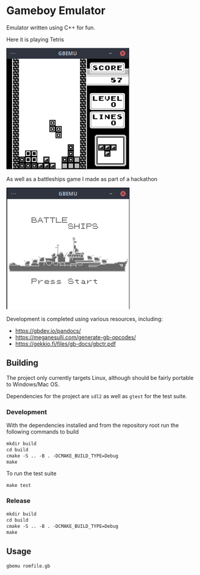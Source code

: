 # Gameboy Emulator

Emulator written using C++ for fun.

Here it is playing Tetris

![](assets/tetris.png)

As well as a battleships game I made as part of a hackathon

![](assets/battleships.png)

Development is completed using various resources, including:
- https://gbdev.io/pandocs/
- https://meganesulli.com/generate-gb-opcodes/
- https://gekkio.fi/files/gb-docs/gbctr.pdf

## Building

The project only currently targets Linux, although should be fairly portable to Windows/Mac OS.

Dependencies for the project are `sdl2` as well as `gtest` for the test suite.

### Development
With the dependencies installed and from the repository root run the following commands to build
```
mkdir build
cd build
cmake -S .. -B . -DCMAKE_BUILD_TYPE=Debug
make
```

To run the test suite
```
make test
```
### Release
```
mkdir build
cd build
cmake -S .. -B . -DCMAKE_BUILD_TYPE=Debug
make
```

## Usage
```
gbemu romfile.gb
```
